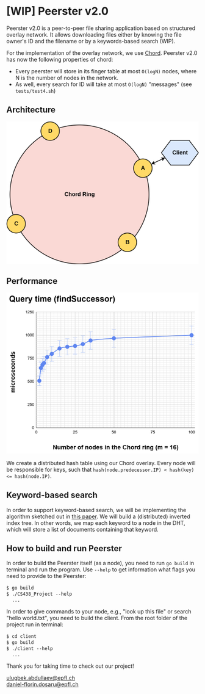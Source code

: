 # \[WIP\] Peerster v2.0

Peerster v2.0 is a peer-to-peer file sharing application based on
structured overlay network. It allows downloading files either by
knowing the file owner's ID and the filename or by a keywords-based
search (WIP).

For the implementation of the overlay network, we use
[Chord](https://pdos.csail.mit.edu/papers/chord:sigcomm01/chord_sigcomm.pdf).
Peerster v2.0 has now the following properties of chord:
 - Every peerster will store in its finger table at most `O(logN)` nodes, where N is the number
   of nodes in the network.
-  As well, every search for ID will take at most `O(logN)` "messages" (see `tests/test4.sh`)     

    
## Architecture    
    
![Architecture](https://github.com/dosarudaniel/CS438_Project/blob/master/docs/Chord_ring_request_File.png) 


## Performance   
![Query time of findSuccessor RPC](https://github.com/dosarudaniel/CS438_Project/blob/dosarudaniel-improve-readme/docs/QueryTime_FindSuccessor.png)     


We create a distributed hash table using our Chord overlay. Every node
will be responsible for keys, such that `hash(node.predecessor.IP) <
hash(key) <= hash(node.IP)`.

## Keyword-based search

In order to support keyword-based search, we will be implementing the
algorithm sketched out in
[this paper](https://www.cs.utexas.edu/users/browne/CS395Tf2002/Papers/Keywordsearch.pdf).
We will build a (distributed) inverted index tree. In other words, we
map each keyword to a node in the DHT, which will store a list of
documents containing that keyword.

## How to build and run Peerster

In order to build the Peerster itself (as a node), you need to run `go
build` in terminal and run the program. Use `--help` to get information
what flags you need to provide to the Peerster:
```
$ go build
$ ./CS438_Project --help
  ...
```

In order to give commands to your node, e.g., "look up this file" or
search "hello world.txt", you need to build the client. From the root
folder of the project run in terminal:
```
$ cd client 
$ go build
$ ./client --help
  ...
```

Thank you for taking time to check out our project!

ulugbek.abdullaev@epfl.ch    
daniel-florin.dosaru@epfl.ch

